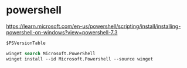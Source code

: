 # powershell

https://learn.microsoft.com/en-us/powershell/scripting/install/installing-powershell-on-windows?view=powershell-7.3

```ps
$PSVersionTable

winget search Microsoft.PowerShell
winget install --id Microsoft.Powershell --source winget

```